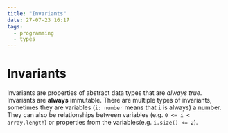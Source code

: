 ```yaml
---
title: "Invariants"
date: 27-07-23 16:17
tags: 
  - programming
  - types
---
```


# Invariants

Invariants are properties of abstract data types that are *always true*.
Invariants are **always** immutable. There are multiple types of invariants,
sometimes they are variables (`i: number` means that `i` is always) a number.
They can also be relationships between variables (e.g. `0 <= i < array.length`)
or properties from the variables(e.g. `i.size() <= 2`).
